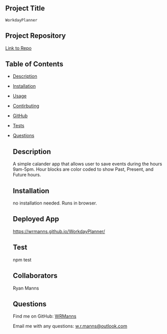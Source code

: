## Project Title
    WorkdayPlanner
    
  ## Project Repository

  [Link to Repo](https://github.com/WRManns/workdayplanner)

  

   ## Table of Contents

- [Description](#description)
- [Installation](#installation)
- [Usage](#usage)

- [Contirbuting](#collaborators)
- [GitHub](#github)
- [Tests](#tests)
- [Questions](#questions)

    ## Description

    A simple calander app that allows user to save events during the hours 9am-5pm. Hour blocks are color coded to show Past, Present, and Future hours.

    ## Installation

    no installation needed. Runs in browser.

    ## Deployed App
        
    https://wrmanns.github.io/WorkdayPlanner/


    ## Test

    npm test

    ## Collaborators

    Ryan Manns

    ## Questions
    
    Find me on GitHub: [WRManns](https://github.com/WRManns)
    
    Email me with any questions: w.r.manns@outlook.com  

